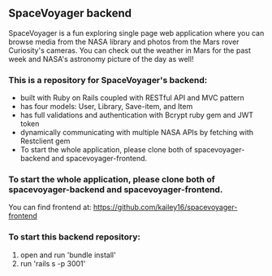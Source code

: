 ## SpaceVoyager backend
SpaceVoyager is a fun exploring single page web application where you can browse media from the NASA library and photos from the Mars rover Curiosity's cameras. You can check out the weather in Mars for the past week and NASA's astronomy picture of the day as well!

### This is a repository for SpaceVoyager's backend:
 - built with Ruby on Rails coupled with RESTful API and MVC pattern
 - has four models: User, Library, Save-item, and Item
 - has full validations and authentication with Bcrypt ruby gem and JWT token
 - dynamically communicating with multiple NASA APIs by fetching with Restclient gem
 - To start the whole application, please clone both of spacevoyager-backend and spacevoyager-frontend.

### To start the whole application, please clone both of spacevoyager-backend and spacevoyager-frontend.
You can find frontend at: https://github.com/kailey16/spacevoyager-frontend

### To start this backend repository:
1. open and run 'bundle install'
2. run 'rails s -p 3001'

